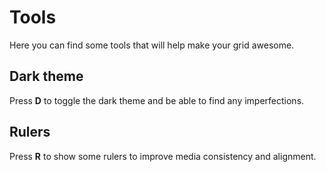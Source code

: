 # Tools

Here you can find some tools that will help make your grid awesome.  

## Dark theme
Press **D** to toggle the dark theme and be able to find any imperfections.

## Rulers
Press **R** to show some rulers to improve media consistency and alignment.  
